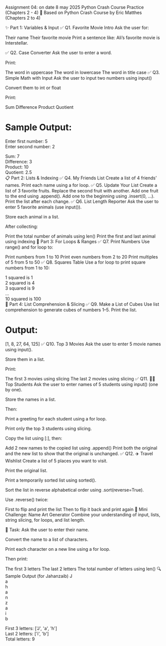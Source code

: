 Assignment 04: on date 8 may 2025 Python Crash Course Practice (Chapters 2 - 4)
📘 Based on Python Crash Course by Eric Matthes (Chapters 2 to 4)

✨ Part 1: Variables & Input
✅ Q1. Favorite Movie Intro
Ask the user for:

Their name
Their favorite movie
Print a sentence like: Ali’s favorite movie is Interstellar.

✅ Q2. Case Converter
Ask the user to enter a word.

Print:

The word in uppercase
The word in lowercase
The word in title case
✅ Q3. Simple Math with Input
Ask the user to input two numbers using input()

Convert them to int or float

Print:

Sum
Difference
Product
Quotient
# Sample Output:
Enter first number: 5  
Enter second number: 2  

Sum: 7  
Difference: 3  
Product: 10  
Quotient: 2.5  
📋 Part 2: Lists & Indexing
✅ Q4. My Friends List
Create a list of 4 friends’ names.
Print each name using a for loop.
✅ Q5. Update Your List
Create a list of 3 favorite fruits.
Replace the second fruit with another.
Add one fruit to the end using .append().
Add one to the beginning using .insert(0, ...).
Print the list after each change.
✅ Q6. List Length Reporter
Ask the user to enter 5 favorite animals (use input()).

Store each animal in a list.

After collecting:

Print the total number of animals using len()
Print the first and last animal using indexing
🔁 Part 3: For Loops & Ranges
✅ Q7. Print Numbers
Use range() and for loop to:

Print numbers from 1 to 10
Print even numbers from 2 to 20
Print multiples of 5 from 5 to 50
✅ Q8. Squares Table
Use a for loop to print square numbers from 1 to 10:

1 squared is 1  
2 squared is 4  
3 squared is 9  
...  
10 squared is 100  
🧠 Part 4: List Comprehension & Slicing
✅ Q9. Make a List of Cubes
Use list comprehension to generate cubes of numbers 1–5.
Print the list.
# Output:
[1, 8, 27, 64, 125]
✅ Q10. Top 3 Movies
Ask the user to enter 5 movie names using input().

Store them in a list.

Print:

The first 3 movies using slicing
The last 2 movies using slicing
✅ Q11. 🧑‍🏫 Top Students
Ask the user to enter names of 5 students using input() (one by one).

Store the names in a list.

Then:

Print a greeting for each student using a for loop.

Print only the top 3 students using slicing.

Copy the list using [:], then:

Add 2 new names to the copied list using .append()
Print both the original and the new list to show that the original is unchanged.
✅ Q12. ✈️ Travel Wishlist
Create a list of 5 places you want to visit.

Print the original list.

Print a temporarily sorted list using sorted().

Sort the list in reverse alphabetical order using .sort(reverse=True).

Use .reverse() twice:

First to flip and print the list
Then to flip it back and print again
🎯 Mini Challenge: Name Art Generator
Combine your understanding of input, lists, string slicing, for loops, and list length.

🧩 Task:
Ask the user to enter their name.

Convert the name to a list of characters.

Print each character on a new line using a for loop.

Then print:

The first 3 letters
The last 2 letters
The total number of letters using len()
🔍 Sample Output (for Jahanzaib)
J  
a  
h  
a  
n  
z  
a  
i  
b  

First 3 letters: ['J', 'a', 'h']  
Last 2 letters: ['i', 'b']  
Total letters: 9  
 
